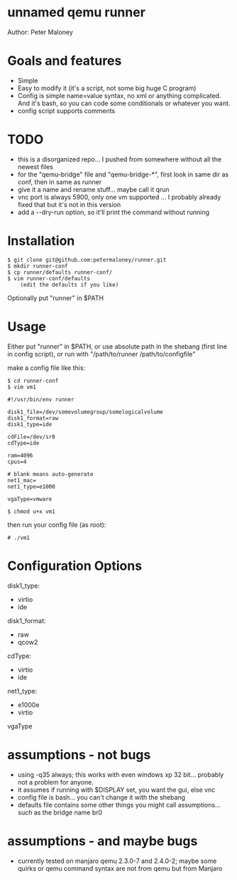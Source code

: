 # unnamed qemu runner

Author: Peter Maloney

Goals and features
==========

- Simple
- Easy to modify it (it's a script, not some big huge C program)
- Config is simple name=value syntax, no xml or anything complicated. And it's bash, so you can code some conditionals or whatever you want.
- config script supports comments

TODO
==========
- this is a disorganized repo... I pushed from somewhere without all the newest files
- for the "qemu-bridge" file and "qemu-bridge-*", first look in same dir as conf, then in same as runner
- give it a name and rename stuff... maybe call it qrun
- vnc port is always 5900, only one vm supported ... I probably already fixed that but it's not in this version
- add a --dry-run option, so it'll print the command without running

Installation
==========

```
$ git clone git@github.com:petermaloney/runner.git
$ mkdir runner-conf
$ cp runner/defaults runner-conf/
$ vim runner-conf/defaults
    (edit the defaults if you like)
```

Optionally put "runner" in $PATH

Usage
==========
Either put "runner" in $PATH, or use absolute path in the shebang (first line in config script), or run with "/path/to/runner /path/to/configfile"

make a config file like this:
```
$ cd runner-conf
$ vim vm1
```

```
#!/usr/bin/env runner

disk1_file=/dev/somevolumegroup/somelogicalvolume
disk1_format=raw
disk1_type=ide

cdFile=/dev/sr0
cdType=ide

ram=4096
cpus=4

# blank means auto-generate
net1_mac=
net1_type=e1000

vgaType=vmware
```

```
$ chmod u+x vm1
```

then run your config file (as root):

```
# ./vm1
```

Configuration Options
==========

disk1_type:
- virtio
- ide

disk1_format:
- raw
- qcow2

cdType:
- virtio
- ide

net1_type:
- e1000e
- virtio

vgaType

assumptions - not bugs
==========

- using -q35 always; this works with even windows xp 32 bit... probably not a problem for anyone.
- it assumes if running with $DISPLAY set, you want the gui, else vnc
- config file is bash... you can't change it with the shebang
- defaults file contains some other things you might call assumptions... such as the bridge name br0

assumptions - and maybe bugs
==========

- currently tested on manjaro qemu 2.3.0-7 and 2.4.0-2; maybe some quirks or qemu command syntax are not from qemu but from Manjaro
